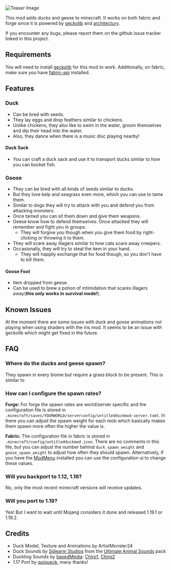 ![Teaser Image](https://i.imgur.com/VeKFezN.jpg "Untitled Duck Mod")

This mod adds ducks and geese to minecraft.
It works on both fabric and forge since it is powered by [geckolib] and [architectury].

If you encounter any bugs, please report them on the github issue tracker linked in this project.

## Requirements

You will need to install [geckolib] for this mod to work.
Additionally, on fabric, make sure you have [fabric-api][fabric-api-mr] installed.

## Features

### Duck

- Can be bred with seeds.
- They lay eggs and drop feathers similar to chickens.
- Unlike chickens, they also like to swim in the water, groom themselves and dip their head into the water.
- Also, they dance when there is a music disc playing nearby!

#### Duck Sack

- You can craft a duck sack and use it to transport ducks similar to how you can bucket fish.

### Goose

- They can be bred with all kinds of seeds similar to ducks.
- But they love kelp and seagrass even more, which you can use to tame them.
- Similar to dogs they will try to attack with you and defend you from attacking monsters.
- Once tamed you can sit them down and give them weapons.
- Geese know how to defend themselves. Once attacked they will remember and fight you in groups.
  - They will forgive you though when you give them food by right-clicking or throwing it to them.
- They will scare away illagers similar to how cats scare away creepers.
- Occasionally, they will try to steal the item in your hand.
  - They will happily exchange that for food though, so you don't have to kill them.

####  Goose Foot

- Item dropped from geese.
- Can be used to brew a potion of intimidation that scares illagers away(**this only works in survival mode!**).

Known Issues
------------

At the moment there are some issues with duck and goose animations not playing when using shaders with the iris mod.
It seems to be an issue with geckolib which might get fixed in the future.

FAQ
---

### Where do the ducks and geese spawn?

They spawn in every biome but require a grass block to be present.
This is similar to 

### How can I configure the spawn rates?

**Forge:** For forge the spawn rates are world/server specific and the configuration file is stored in `.minecraft/saves/YOURWORLD/serverconfig/untitledduckmod-server.toml`.
In there you can adjust the spawn weight for each mob which basically makes them spawn more often the higher the value is.

**Fabric:** The configuration file in fabric is stored in `.minecraft/config/untitledduckmod.json`.
There are no comments in this file, but you can adjust the number behind `duck_spawn_weight` and `goose_spawn_weight` to adjust how often they should spawn.
Alternatively, if you have the [ModMenu][modmenu-mr] installed you can use the configuration ui to change these values.

### Will you backport to 1.12, 1.16?

No, only the most recent minecraft versions will receive updates.

### Will you port to 1.19?

Yes! But I want to wait until Mojang considers it done and released 1.19.1 or 1.19.2.

Credits
-------

- Duck Model, Texture and Animations by ArtistMonster24
- Duck Sounds by [Sidearm Studios] from the [Ultimate Animal Sounds] pack
- Duckling Sounds by [basedMedia]: [Chirp1], [Chirp2]
- 1.17 Port by [quiqueck], many thanks!

[basedMedia]: https://freesound.org/people/basedMedia/
[geckolib]: https://geckolib.com
[architectury]: https://github.com/architectury/architectury-plugin
[Sidearm Studios]: https://sidearmstudios.com
[Ultimate Animal Sounds]: https://assetstore.unity.com/packages/audio/sound-fx/animals/ultimate-animal-sounds-173490
[Chirp1]: https://freesound.org/people/basedMedia/sounds/548099/
[Chirp2]: https://freesound.org/people/basedMedia/sounds/548096/
[fabric-api-cf]: https://www.curseforge.com/minecraft/mc-mods/fabric-api
[fabric-api-mr]: https://modrinth.com/mod/fabric-api
[quiqueck]: https://github.com/quiqueck
[modmenu-mr]: https://modrinth.com/mod/modmenu
[modmenu-cf]: https://www.curseforge.com/minecraft/mc-mods/modmenu

